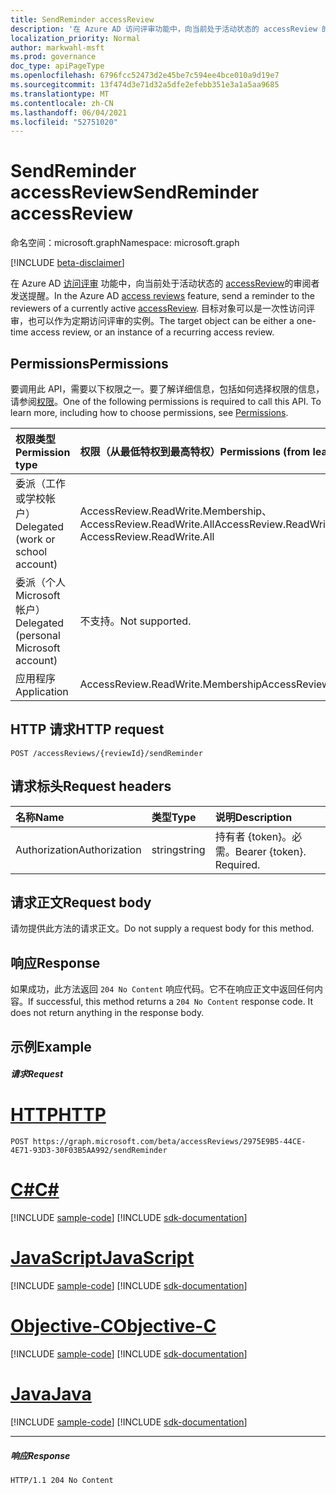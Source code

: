 ```yaml
---
title: SendReminder accessReview
description: '在 Azure AD 访问评审功能中，向当前处于活动状态的 accessReview 的审阅者发送提醒。  目标对象可以是一次性访问评审，也可以作为定期访问评审的实例。 '
localization_priority: Normal
author: markwahl-msft
ms.prod: governance
doc_type: apiPageType
ms.openlocfilehash: 6796fcc52473d2e45be7c594ee4bce010a9d19e7
ms.sourcegitcommit: 13f474d3e71d32a5dfe2efebb351e3a1a5aa9685
ms.translationtype: MT
ms.contentlocale: zh-CN
ms.lasthandoff: 06/04/2021
ms.locfileid: "52751020"
---
```

# <a name="sendreminder-accessreview"></a><span data-ttu-id="b7198-104">SendReminder accessReview</span><span class="sxs-lookup"><span data-stu-id="b7198-104">SendReminder accessReview</span></span>

<span data-ttu-id="b7198-105">命名空间：microsoft.graph</span><span class="sxs-lookup"><span data-stu-id="b7198-105">Namespace: microsoft.graph</span></span>

[!INCLUDE [beta-disclaimer](../../includes/beta-disclaimer.md)]

<span data-ttu-id="b7198-106">在 Azure AD [访问评审](../resources/accessreviews-root.md) 功能中，向当前处于活动状态的 [accessReview](../resources/accessreview.md)的审阅者发送提醒。</span><span class="sxs-lookup"><span data-stu-id="b7198-106">In the Azure AD [access reviews](../resources/accessreviews-root.md) feature, send a reminder to the reviewers of a currently active [accessReview](../resources/accessreview.md).</span></span>  <span data-ttu-id="b7198-107">目标对象可以是一次性访问评审，也可以作为定期访问评审的实例。</span><span class="sxs-lookup"><span data-stu-id="b7198-107">The target object can be either a one-time access review, or an instance of a recurring access review.</span></span> 

## <a name="permissions"></a><span data-ttu-id="b7198-108">Permissions</span><span class="sxs-lookup"><span data-stu-id="b7198-108">Permissions</span></span>
<span data-ttu-id="b7198-p103">要调用此 API，需要以下权限之一。要了解详细信息，包括如何选择权限的信息，请参阅[权限](/graph/permissions-reference)。</span><span class="sxs-lookup"><span data-stu-id="b7198-p103">One of the following permissions is required to call this API. To learn more, including how to choose permissions, see [Permissions](/graph/permissions-reference).</span></span>

|<span data-ttu-id="b7198-111">权限类型</span><span class="sxs-lookup"><span data-stu-id="b7198-111">Permission type</span></span>                        | <span data-ttu-id="b7198-112">权限（从最低特权到最高特权）</span><span class="sxs-lookup"><span data-stu-id="b7198-112">Permissions (from least to most privileged)</span></span>              |
|:--------------------------------------|:---------------------------------------------------------|
|<span data-ttu-id="b7198-113">委派（工作或学校帐户）</span><span class="sxs-lookup"><span data-stu-id="b7198-113">Delegated (work or school account)</span></span>     | <span data-ttu-id="b7198-114">AccessReview.ReadWrite.Membership、AccessReview.ReadWrite.All</span><span class="sxs-lookup"><span data-stu-id="b7198-114">AccessReview.ReadWrite.Membership, AccessReview.ReadWrite.All</span></span> |
|<span data-ttu-id="b7198-115">委派（个人 Microsoft 帐户）</span><span class="sxs-lookup"><span data-stu-id="b7198-115">Delegated (personal Microsoft account)</span></span> | <span data-ttu-id="b7198-116">不支持。</span><span class="sxs-lookup"><span data-stu-id="b7198-116">Not supported.</span></span> |
|<span data-ttu-id="b7198-117">应用程序</span><span class="sxs-lookup"><span data-stu-id="b7198-117">Application</span></span>                            | <span data-ttu-id="b7198-118">AccessReview.ReadWrite.Membership</span><span class="sxs-lookup"><span data-stu-id="b7198-118">AccessReview.ReadWrite.Membership</span></span> |

## <a name="http-request"></a><span data-ttu-id="b7198-119">HTTP 请求</span><span class="sxs-lookup"><span data-stu-id="b7198-119">HTTP request</span></span>
<!-- { "blockType": "ignored" } -->
```http
POST /accessReviews/{reviewId}/sendReminder
```
## <a name="request-headers"></a><span data-ttu-id="b7198-120">请求标头</span><span class="sxs-lookup"><span data-stu-id="b7198-120">Request headers</span></span>
| <span data-ttu-id="b7198-121">名称</span><span class="sxs-lookup"><span data-stu-id="b7198-121">Name</span></span>         | <span data-ttu-id="b7198-122">类型</span><span class="sxs-lookup"><span data-stu-id="b7198-122">Type</span></span>        | <span data-ttu-id="b7198-123">说明</span><span class="sxs-lookup"><span data-stu-id="b7198-123">Description</span></span> |
|:-------------|:------------|:------------|
| <span data-ttu-id="b7198-124">Authorization</span><span class="sxs-lookup"><span data-stu-id="b7198-124">Authorization</span></span> | <span data-ttu-id="b7198-125">string</span><span class="sxs-lookup"><span data-stu-id="b7198-125">string</span></span> | <span data-ttu-id="b7198-p104">持有者 \{token\}。必需。</span><span class="sxs-lookup"><span data-stu-id="b7198-p104">Bearer \{token\}. Required.</span></span> |

## <a name="request-body"></a><span data-ttu-id="b7198-128">请求正文</span><span class="sxs-lookup"><span data-stu-id="b7198-128">Request body</span></span>
<span data-ttu-id="b7198-129">请勿提供此方法的请求正文。</span><span class="sxs-lookup"><span data-stu-id="b7198-129">Do not supply a request body for this method.</span></span>


## <a name="response"></a><span data-ttu-id="b7198-130">响应</span><span class="sxs-lookup"><span data-stu-id="b7198-130">Response</span></span>
<span data-ttu-id="b7198-p105">如果成功，此方法返回 `204 No Content` 响应代码。它不在响应正文中返回任何内容。</span><span class="sxs-lookup"><span data-stu-id="b7198-p105">If successful, this method returns a `204 No Content` response code. It does not return anything in the response body.</span></span>

## <a name="example"></a><span data-ttu-id="b7198-133">示例</span><span class="sxs-lookup"><span data-stu-id="b7198-133">Example</span></span>
##### <a name="request"></a><span data-ttu-id="b7198-134">请求</span><span class="sxs-lookup"><span data-stu-id="b7198-134">Request</span></span>

# <a name="http"></a>[<span data-ttu-id="b7198-135">HTTP</span><span class="sxs-lookup"><span data-stu-id="b7198-135">HTTP</span></span>](#tab/http)
<!-- {
  "blockType": "request",
  "name": "sendReminder_accessReview_1"
}-->
```http
POST https://graph.microsoft.com/beta/accessReviews/2975E9B5-44CE-4E71-93D3-30F03B5AA992/sendReminder
```
# <a name="c"></a>[<span data-ttu-id="b7198-136">C#</span><span class="sxs-lookup"><span data-stu-id="b7198-136">C#</span></span>](#tab/csharp)
[!INCLUDE [sample-code](../includes/snippets/csharp/sendreminder-accessreview-1-csharp-snippets.md)]
[!INCLUDE [sdk-documentation](../includes/snippets/snippets-sdk-documentation-link.md)]

# <a name="javascript"></a>[<span data-ttu-id="b7198-137">JavaScript</span><span class="sxs-lookup"><span data-stu-id="b7198-137">JavaScript</span></span>](#tab/javascript)
[!INCLUDE [sample-code](../includes/snippets/javascript/sendreminder-accessreview-1-javascript-snippets.md)]
[!INCLUDE [sdk-documentation](../includes/snippets/snippets-sdk-documentation-link.md)]

# <a name="objective-c"></a>[<span data-ttu-id="b7198-138">Objective-C</span><span class="sxs-lookup"><span data-stu-id="b7198-138">Objective-C</span></span>](#tab/objc)
[!INCLUDE [sample-code](../includes/snippets/objc/sendreminder-accessreview-1-objc-snippets.md)]
[!INCLUDE [sdk-documentation](../includes/snippets/snippets-sdk-documentation-link.md)]

# <a name="java"></a>[<span data-ttu-id="b7198-139">Java</span><span class="sxs-lookup"><span data-stu-id="b7198-139">Java</span></span>](#tab/java)
[!INCLUDE [sample-code](../includes/snippets/java/sendreminder-accessreview-1-java-snippets.md)]
[!INCLUDE [sdk-documentation](../includes/snippets/snippets-sdk-documentation-link.md)]

---

##### <a name="response"></a><span data-ttu-id="b7198-140">响应</span><span class="sxs-lookup"><span data-stu-id="b7198-140">Response</span></span>
<!-- {
  "blockType": "response",
  "truncated": true
} -->
```http
HTTP/1.1 204 No Content
```

<!-- uuid: 8fcb5dbc-d5aa-4681-8e31-b001d5168d79
2017-06-25 00:00:01 UTC -->
<!--
{
  "type": "#page.annotation",
  "description": "SendReminder accessReview",
  "keywords": "",
  "section": "documentation",
  "tocPath": "",
  "suppressions": [
  ]
}
-->


